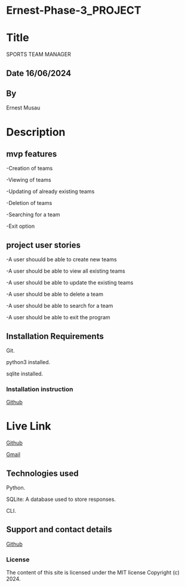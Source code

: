 # Ernest-Phase-3_PROJECT

# Title 
SPORTS TEAM MANAGER


## Date 16/06/2024

## By 
Ernest Musau

# Description

## mvp features
-Creation of teams

-Viewing of teams

-Updating of already existing teams

-Deletion of teams

-Searching for a team

-Exit option

## project user stories
-A user shouuld be able to create new teams

-A user should be able to view all existing teams

-A user should be able to update the existing teams

-A user should be able to delete a team

-A user should be able to search for a team

-A user should be able to exit the program


## Installation Requirements
Git.

python3 installed.

sqlite installed.


### Installation instruction

[Github](https://github.com/ernestmusau/ERNEST_PHASE3_PROJECT.git)



# Live Link
[Github](https://github.com/ernestmusau/ERNEST_PHASE3_PROJECT.git)

[Gmail](ernestmusau157@gmail.com)

## Technologies used
Python.

SQLite: A database used to store responses.

CLI.

## Support and contact details

[Github](https://github.com/ernestmusau)

### License
The content of this site is licensed under the MIT license
Copyright (c) 2024.